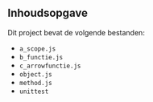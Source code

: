 ## Inhoudsopgave ##

Dit project bevat de volgende bestanden:
* `a_scope.js`
* `b_functie.js`
* `c_arrowfunctie.js`  
* `object.js`
* `method.js`
* `unittest`









